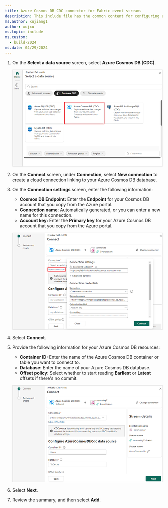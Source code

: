 ```yaml
---
title: Azure Cosmos DB CDC connector for Fabric event streams
description: This include file has the common content for configuring an Azure Cosmos DB Change Data Capture (CDC) connector for Fabric event streams and Real-Time hub.
ms.author: xujiang1
author: xujxu 
ms.topic: include
ms.custom:
  - build-2024
ms.date: 04/29/2024
---
```


1. On the **Select a data source** screen, select **Azure Cosmos DB (CDC)**.

   ![A screenshot of selecting Azure Cosmos DB (CDC).](media/azure-cosmos-db-cdc-source-connector/select-cosmos.png)

1. On the **Connect** screen, under **Connection**, select **New connection** to create a cloud connection linking to your Azure Cosmos DB database.

1. On the **Connection settings** screen, enter the following information:

   - **Cosmos DB Endpoint:** Enter the **Endpoint** for your Cosmos DB account that you copy from the Azure portal.
   - **Connection name**: Automatically generated, or you can enter a new name for this connection.
   - **Account key:** Enter the **Primary key** for your Azure Cosmos DB account that you copy from the Azure portal.

   ![A screenshot of the Connection settings for the Azure Cosmos DB CDC source.](media/azure-cosmos-db-cdc-source-connector/connect.png)

1. Select **Connect**.

1. Provide the following information for your Azure Cosmos DB resources:

   - **Container ID:** Enter the name of the Azure Cosmos DB container or table you want to connect to.
   - **Database:** Enter the name of your Azure Cosmos DB database.
   - **Offset policy:** Select whether to start reading **Earliest** or **Latest** offsets if there's no commit.

   ![A screenshot of the connection details for the Azure Cosmos DB CDC source.](media/azure-cosmos-db-cdc-source-connector/details.png)

1. Select **Next**.

1. Review the summary, and then select **Add**.
